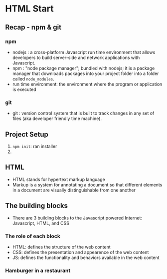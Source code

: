 # HTML Start

## Recap - npm & git

### npm

- nodejs : a cross-platform Javascript run time environment that allows developers to build server-side and network applications with Javascript.
- npm : "node package manager"; bundled with nodejs; it is a package manager that downloads packages into your project folder into a folder called `node_modules`.
- run time environment: the environment where the program or application is executed

### git

- git : version control system that is built to track changes in any set of files (aka developer friendly time machine).

## Project Setup

1. `npm init`: ran installer
2.

## HTML

- HTML stands for hypertext markup language
- Markup is a system for annotating a document so that different elements in a document are visually distinguishable from one another

## The building blocks

- There are 3 building blocks to the Javascript powered Internet: Javascript, HTML, and CSS

### The role of each block

- HTML: defines the structure of the web content
- CSS: defines the presentation and appearence of the web content
- JS: defines the functionality and behaviors available in the web content

### Hamburger in a restaurant
